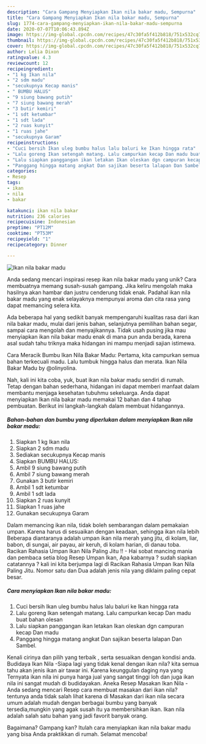 ```yaml
---
description: "Cara Gampang Menyiapkan Ikan nila bakar madu, Sempurna"
title: "Cara Gampang Menyiapkan Ikan nila bakar madu, Sempurna"
slug: 1774-cara-gampang-menyiapkan-ikan-nila-bakar-madu-sempurna
date: 2020-07-07T10:06:43.894Z
image: https://img-global.cpcdn.com/recipes/47c30fa5f412b818/751x532cq70/ikan-nila-bakar-madu-foto-resep-utama.jpg
thumbnail: https://img-global.cpcdn.com/recipes/47c30fa5f412b818/751x532cq70/ikan-nila-bakar-madu-foto-resep-utama.jpg
cover: https://img-global.cpcdn.com/recipes/47c30fa5f412b818/751x532cq70/ikan-nila-bakar-madu-foto-resep-utama.jpg
author: Lelia Dixon
ratingvalue: 4.3
reviewcount: 12
recipeingredient:
- "1 kg Ikan nila"
- "2 sdm madu"
- "secukupnya Kecap manis"
- " BUMBU HALUS"
- "9 siung bawang putih"
- "7 siung bawang merah"
- "3 butir kemiri"
- "1 sdt ketumbar"
- "1 sdt lada"
- "2 ruas kunyit"
- "1 ruas jahe"
- "secukupnya Garam"
recipeinstructions:
- "Cuci bersih Ikan uleg bumbu halus lalu baluri ke Ikan hingga rata"
- "Lalu goreng Ikan setengah matang. Lalu campurkan kecap Dan madu buat bahan olesan"
- "Lalu siapkan panggangan ikan letakan Ikan oleskan dgn campuran kecap Dan madu"
- "Panggang hingga matang angkat Dan sajikan beserta lalapan Dan Sambel."
categories:
- Resep
tags:
- ikan
- nila
- bakar

katakunci: ikan nila bakar 
nutrition: 236 calories
recipecuisine: Indonesian
preptime: "PT12M"
cooktime: "PT53M"
recipeyield: "1"
recipecategory: Dinner

---
```



![Ikan nila bakar madu](https://img-global.cpcdn.com/recipes/47c30fa5f412b818/751x532cq70/ikan-nila-bakar-madu-foto-resep-utama.jpg)

Anda sedang mencari inspirasi resep ikan nila bakar madu yang unik? Cara membuatnya memang susah-susah gampang. Jika keliru mengolah maka hasilnya akan hambar dan justru cenderung tidak enak. Padahal ikan nila bakar madu yang enak selayaknya mempunyai aroma dan cita rasa yang dapat memancing selera kita.

Ada beberapa hal yang sedikit banyak mempengaruhi kualitas rasa dari ikan nila bakar madu, mulai dari jenis bahan, selanjutnya pemilihan bahan segar, sampai cara mengolah dan menyajikannya. Tidak usah pusing jika mau menyiapkan ikan nila bakar madu enak di mana pun anda berada, karena asal sudah tahu triknya maka hidangan ini mampu menjadi sajian istimewa.

Cara Meracik Bumbu Ikan Nila Bakar Madu: Pertama, kita campurkan semua bahan terkecuali madu. Lalu tumbuk hingga halus dan merata. Ikan Nila Bakar Madu by @olinyolina.


Nah, kali ini kita coba, yuk, buat ikan nila bakar madu sendiri di rumah. Tetap dengan bahan sederhana, hidangan ini dapat memberi manfaat dalam membantu menjaga kesehatan tubuhmu sekeluarga. Anda dapat menyiapkan Ikan nila bakar madu memakai 12 bahan dan 4 tahap pembuatan. Berikut ini langkah-langkah dalam membuat hidangannya.

<!--inarticleads1-->

##### Bahan-bahan dan bumbu yang diperlukan dalam menyiapkan Ikan nila bakar madu:

1. Siapkan 1 kg Ikan nila
1. Siapkan 2 sdm madu
1. Sediakan secukupnya Kecap manis
1. Siapkan  BUMBU HALUS:
1. Ambil 9 siung bawang putih
1. Ambil 7 siung bawang merah
1. Gunakan 3 butir kemiri
1. Ambil 1 sdt ketumbar
1. Ambil 1 sdt lada
1. Siapkan 2 ruas kunyit
1. Siapkan 1 ruas jahe
1. Gunakan secukupnya Garam


Dalam memancing ikan nila, tidak boleh sembarangan dalam pemakaian umpan. Karena harus di sesuaikan dengan keadaan, sehingga ikan nila lebih Beberapa diantaranya adalah umpan ikan nila merah yang jitu, di kolam, liar, babon, di sungai, air payau, air keruh, di kolam harian, di danau toba. Racikan Rahasia Umpan Ikan Nila Paling Jitu !! - Hai sobat mancing mania dan pembaca setia blog Resep Umpan Ikan, Apa kabarnya ? sudah siapkan catatannya ? kali ini kita berjumpa lagi di Racikan Rahasia Umpan Ikan Nila Paling Jitu. Nomor satu dan Dua adalah jenis nila yang diklaim paling cepat besar. 

<!--inarticleads2-->

##### Cara menyiapkan Ikan nila bakar madu:

1. Cuci bersih Ikan uleg bumbu halus lalu baluri ke Ikan hingga rata
1. Lalu goreng Ikan setengah matang. Lalu campurkan kecap Dan madu buat bahan olesan
1. Lalu siapkan panggangan ikan letakan Ikan oleskan dgn campuran kecap Dan madu
1. Panggang hingga matang angkat Dan sajikan beserta lalapan Dan Sambel.


Kenali cirinya dan pilih yang terbaik , serta sesuaikan dengan kondisi anda. Budidaya Ikan Nila -Siapa lagi yang tidak kenal dengan ikan nila? kita semua tahu akan jenis ikan air tawar ini. Karena keunggulan daging nya yang Ternyata ikan nila ini punya harga jual yang sangat tinggi loh dan juga ikan nila ini sangat mudah di budidayakan. Aneka Resep Masakan Ikan Nila - Anda sedang mencari Resep cara membuat masakan dari ikan nila? tentunya anda tidak salah lihat karena di Masakan dari ikan nila secara umum adalah mudah dengan berbagai bumbu yang banyak tersedia,mungkin yang agak susah itu ya membersihkan ikan. Ikan nila adalah salah satu bahan yang jadi favorit banyak orang. 

Bagaimana? Gampang kan? Itulah cara menyiapkan ikan nila bakar madu yang bisa Anda praktikkan di rumah. Selamat mencoba!
